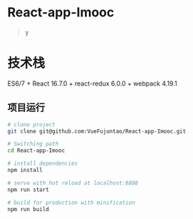 # React-app-Imooc

> y

# 技术栈

ES6/7 + React 16.7.0 + react-redux 6.0.0 + webpack 4.19.1

## 项目运行

``` bash
# clone project
git clone git@github.com:VueFujuntao/React-app-Imooc.git

# Switching path
cd React-app-Imooc

# install dependencies
npm install

# serve with hot reload at localhost:8888
npm run start

# build for production with minification
npm run build
